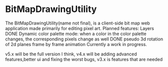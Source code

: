 # BitMapDrawingUtility
The BitMapDrawingUtility(name not final), is a client-side bit map web application made primarily for editing pixel art. 
Planned features:
Layers DONE
Dynamic color palette mode: when a color in the color palette changes, the corresponding pixels change as well DONE
pseudo 3d rotation of 2d planes
frame by frame animation
Currently a work in progress.

v5.x will be the full version I think, v4.x will be adding advanced features,better ui and fixing the worst bugs, v3.x is features that are needed
